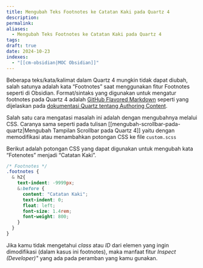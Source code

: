 ```yaml
---
title: Mengubah Teks Footnotes ke Catatan Kaki pada Quartz 4
description: 
permalink: 
aliases:
  - Mengubah Teks Footnotes ke Catatan Kaki pada Quartz 4
tags: 
draft: true
date: 2024-10-23
indexes:
  - "[[cm-obsidian|MOC Obsidian]]"
---
```

Beberapa teks/kata/kalimat dalam Quartz 4 mungkin tidak dapat diubah, salah satunya adalah kata “Footnotes” saat menggunakan fitur Footnotes seperti di Obsidian. Format/sintaks yang digunakan untuk mengatur footnotes pada Quartz 4 adalah [GitHub Flavored Markdown](https://docs.github.com/en/get-started/writing-on-github/getting-started-with-writing-and-formatting-on-github/basic-writing-and-formatting-syntax) seperti yang dijelaskan pada [dokumentasi Quartz tentang Authoring Content](https://quartz.jzhao.xyz/authoring-content).

Salah satu cara mengatasi masalah ini adalah dengan mengubahnya melalui CSS. Caranya sama seperti pada tulisan [[mengubah-scrollbar-pada-quartz|Mengubah Tampilan Scrollbar pada Quartz 4]] yaitu dengan memodifikasi atau menambahkan potongan CSS ke file `custom.scss`

Berikut adalah potongan CSS yang dapat digunakan untuk mengubah kata “Fotenotes” menjadi “Catatan Kaki”. 
```css
/* Footnotes */
.footnotes {
  & h2{
    text-indent: -9999px;
    &:before {
      content: "Catatan Kaki";
      text-indent: 0;
      float: left;
      font-size: 1.4rem;
      font-weight: 800;
    }
  }
}
```


Jika kamu tidak mengetahui *class* atau *ID* dari elemen yang ingin dimodifikasi (dalam kasus ini footnotes), maka manfaat fitur *Inspect (Developer)"* yang ada pada peramban yang kamu gunakan.
